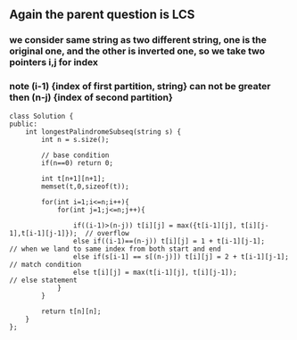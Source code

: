 ## Again the parent question is LCS
### we consider same string as two different string, one is the original one, and the other is inverted one, so we take two pointers i,j  for index 
### note (i-1) {index of first partition, string} can not be greater then (n-j) {index of second partition}

```
class Solution {
public:
    int longestPalindromeSubseq(string s) {
        int n = s.size();
        
        // base condition
        if(n==0) return 0;
        
        int t[n+1][n+1];
        memset(t,0,sizeof(t));
        
        for(int i=1;i<=n;i++){
            for(int j=1;j<=n;j++){
            
                if((i-1)>(n-j)) t[i][j] = max({t[i-1][j], t[i][j-1],t[i-1][j-1]});  // overflow
                else if((i-1)==(n-j)) t[i][j] = 1 + t[i-1][j-1];                    // when we land to same index from both start and end
                else if(s[i-1] == s[(n-j)]) t[i][j] = 2 + t[i-1][j-1];              // match condition
                else t[i][j] = max(t[i-1][j], t[i][j-1]);                           // else statement
            }
        }
        
        return t[n][n];
    }
};
```
